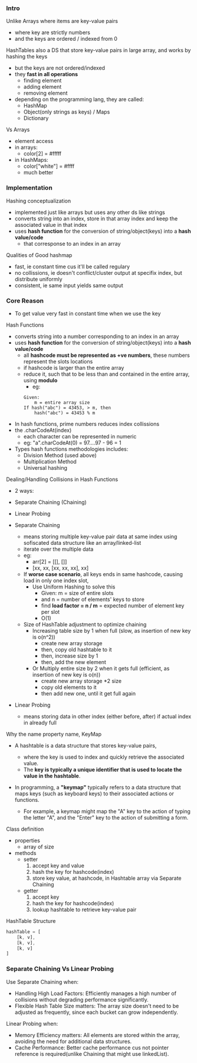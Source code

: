### Intro

Unlike Arrays where items are key-value pairs    
- where key are strictly numbers
- and the keys are ordered / indexed from 0

HashTables also a DS that store key-value pairs in large array, and works by hashing the keys
- but the keys are not ordered/indexed
- they **fast in all operations**
    - finding element
    - adding element
    - removing element
- depending on the programming lang, they are called:
    - HashMap
    - Object(only strings as keys) / Maps
    - Dictionary

Vs Arrays 
- element access
- in arrays: 
    - color[2] = #fffff
- in HashMaps:
    - color["white"] = #ffff
    - much better
        
### Implementation
Hashing conceptualization
- implemented just like arrays but uses any other ds like strings
- converts string into an index, store in that array index and keep the associated value in that index
- uses **hash function** for the conversion of string/object(keys) into a **hash value/code**
    - that corresponse to an index in an array
        

Qualities of Good hashmap
- fast, ie constant time cus it'll be called regulary
- no collissions, ie doesn't conflict/cluster output at specifix index, but distribute uniformly
- consistent, ie same input yields same output

### Core Reason
- To get value very fast in constant time when we use the key



Hash Functions
- converts string into a number corresponding to an index in an array
- uses **hash function** for the conversion of string/object(keys) into a **hash value/code**
    - all **hashcode must be represented as +ve numbers**, these numbers represent the slots locations
    - if hashcode is larger than the entire array
    - reduce it, such that to be less than and contained in the entire array, using **modulo**
        - eg: 
        ```
        Given:
            m = entire array size
        If hash("abc") = 43453, > m, then 
            hash("abc") = 43453 % m
        ```
- In hash functions, prime numbers reduces index collissions
- the .charCodeAt(index)
    - each character can be represented in numeric
    - eg: "a".charCodeAt(0) = 97....97 - 96 = 1
- Types hash functions methodologies includes:
    - Division Method (used above)
    - Multiplication Method
    - Universal hashing

Dealing/Handling Collisions in Hash Functions
- 2 ways:
- Separate Chaining (Chaining)
- Linear Probing

- Separate Chaining
    - means storing multiple key-value pair data at same index using sofiscated data structure like an array/linked-list
    - iterate over the multiple data
    - eg: 
        - arr[2] = [[], []]
        - [xx, xx, [xx, xx, xx], xx]
    - If **worse case scenario**, all keys ends in same hashcode, causing load in only one index slot,
        - Use Uniform Hashing to solve this
            - Given: m = size of entire slots
            - and n = number of elements' keys to store
            - find **load factor = n / m** = expected number of element key per slot
            - O(1)
    - Size of HashTable adjustment to optimize chaining
        - Increasing table size by 1 when full (slow, as insertion of new key is o(n^2))
            - create new array storage
            - then, copy old hashtable to it
            - then, increase size by 1
            - then, add the new element
        - Or Multiply entire size by 2 when it gets full (efficient, as insertion of new key is o(n))
            - create new array storage *2 size
            - copy old elements to it
            - then add new one, until it get full again


- Linear Probing
    - means storing data in other index (either before, after) if actual index in already full

Why the name property name, KeyMap
- A hashtable is a data structure that stores key-value pairs, 
    - where the key is used to index and quickly retrieve the associated value.
    - The **key is typically a unique identifier that is used to locate the value in the hashtable**.

- In programming, a **"keymap"** typically refers to a data structure that maps keys (such as keyboard keys) to their associated actions or functions. 
    - For example, a keymap might map the "A" key to the action of typing the letter "A", and the "Enter" key to the action of submitting a form.

Class definition
- properties
    - array of size
- methods
    - setter
        1. accept key and value
        2. hash the key for hashcode(index)
        3. store key value, at hashcode, in Hashtable array via Separate Chaining
    - getter
        1. accept key
        2. hash the key for hashcode(index)
        3. lookup hashtable to retrieve key-value pair

HashTable Structure
```js
hashTable = [
    [k, v],
    [k, v],
    [k, v]
]
```


### Separate Chaining Vs Linear Probing
Use Separate Chaining when:
- Handling High Load Factors: Efficiently manages a high number of collisions without degrading performance significantly.
- Flexible Hash Table Size matters: The array size doesn't need to be adjusted as frequently, since each bucket can grow independently.

Linear Probing when:
- Memory Efficiency matters: All elements are stored within the array, avoiding the need for additional data structures.
- Cache Performance: Better cache performance cus not pointer reference is required(unlike Chaining that might use linkedList).
